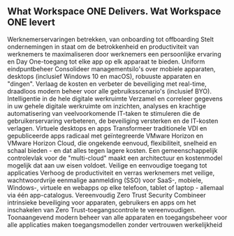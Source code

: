 ## What Workspace ONE Delivers. Wat Workspace ONE levert

Werknemerservaringen betrekken, van onboarding tot offboarding Stelt ondernemingen in staat om de betrokkenheid en productiviteit van werknemers te maximaliseren door werknemers een persoonlijke ervaring en Day One-toegang tot elke app op elk apparaat te bieden.
Uniform eindpuntbeheer Consolideer managementsilo's over mobiele apparaten, desktops (inclusief Windows 10 en macOS), robuuste apparaten en "dingen". Verlaag de kosten en verbeter de beveiliging met real-time, draadloos modern beheer voor alle gebruiksscenario's (inclusief BYO).
Intelligentie in de hele digitale werkruimte Verzamel en correleer gegevens in uw gehele digitale werkruimte om inzichten, analyses en krachtige automatisering van veelvoorkomende IT-taken te stimuleren die de gebruikerservaring verbeteren, de beveiliging versterken en de IT-kosten verlagen.
Virtuele desktops en apps Transformeer traditionele VDI en gepubliceerde apps radicaal met geïntegreerde VMware Horizon en VMware Horizon Cloud, die ongekende eenvoud, flexibiliteit, snelheid en schaal bieden - en dat alles tegen lagere kosten. Een gemeenschappelijk controlevlak voor de "multi-cloud" maakt een architectuur en kostenmodel mogelijk dat aan uw eisen voldoet.
Veilige en eenvoudige toegang tot applicaties Verhoog de productiviteit en verras werknemers met veilige, wachtwoordvrije eenmalige aanmelding (SSO) voor SaaS-, mobiele, Windows-, virtuele en webapps op elke telefoon, tablet of laptop - allemaal via één app-catalogus.
Vereenvoudig Zero Trust Security Combineer intrinsieke beveiliging voor apparaten, gebruikers en apps om het inschakelen van Zero Trust-toegangscontrole te vereenvoudigen. Toonaangevend modern beheer van alle apparaten en toegangsbeheer voor alle applicaties maken toegangsmodellen zonder vertrouwen werkelijkheid
